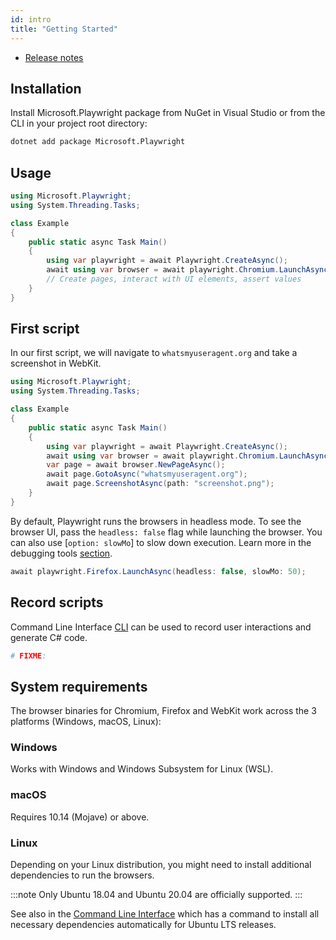 ```yaml
---
id: intro
title: "Getting Started"
---
```


<!-- TOC -->
- [Release notes](./release-notes.md)

## Installation

Install Microsoft.Playwright package from NuGet in Visual Studio or from the CLI in your project root directory:

```sh
dotnet add package Microsoft.Playwright
```

## Usage

```csharp
using Microsoft.Playwright;
using System.Threading.Tasks;

class Example
{
    public static async Task Main()
    {
        using var playwright = await Playwright.CreateAsync();
        await using var browser = await playwright.Chromium.LaunchAsync();
        // Create pages, interact with UI elements, assert values
    }
}
```

## First script

In our first script, we will navigate to `whatsmyuseragent.org` and take a screenshot in WebKit.

```csharp
using Microsoft.Playwright;
using System.Threading.Tasks;

class Example
{
    public static async Task Main()
    {
        using var playwright = await Playwright.CreateAsync();
        await using var browser = await playwright.Chromium.LaunchAsync();
        var page = await browser.NewPageAsync();
        await page.GotoAsync("whatsmyuseragent.org");
        await page.ScreenshotAsync(path: "screenshot.png");
    }
}
```

By default, Playwright runs the browsers in headless mode. To see the browser UI, pass the `headless: false` flag while launching the browser. You can also use [`option: slowMo`] to slow down execution. Learn more in the debugging tools [section](./debug.md).

```csharp
await playwright.Firefox.LaunchAsync(headless: false, slowMo: 50);
```

## Record scripts

Command Line Interface [CLI](./cli.md) can be used to record user interactions and generate C# code.

```sh
# FIXME:
```

## System requirements

The browser binaries for Chromium, Firefox and WebKit work across the 3 platforms (Windows, macOS, Linux):

### Windows

Works with Windows and Windows Subsystem for Linux (WSL).

### macOS

Requires 10.14 (Mojave) or above.

### Linux

Depending on your Linux distribution, you might need to install additional
dependencies to run the browsers.

:::note
Only Ubuntu 18.04 and Ubuntu 20.04 are officially supported.
:::

See also in the [Command Line Interface](./cli.md#install-system-dependencies)
which has a command to install all necessary dependencies automatically for Ubuntu
LTS releases.
